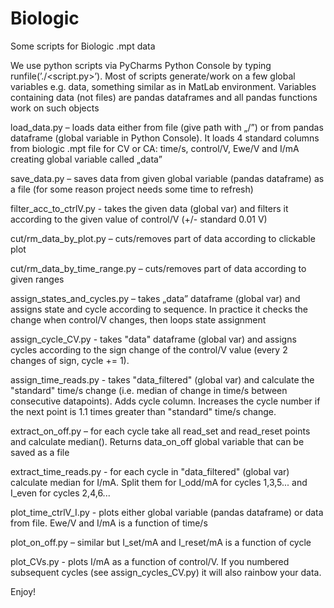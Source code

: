 # Biologic
Some scripts for Biologic .mpt data

We use python scripts via PyCharms Python Console by typing runfile(’./<script.py>’).
Most of scripts generate/work on a few global variables e.g. data, something similar as in MatLab environment. Variables containing data (not files) are pandas dataframes and all pandas functions work on such objects

load_data.py – loads data either from file (give path with „/”) or from pandas dataframe (global variable in Python Console). It loads 4 standard columns from biologic .mpt file for CV or CA: time/s, control/V, Ewe/V and I/mA creating global variable called „data” 

save_data.py – saves data from given global variable (pandas dataframe) as a file (for some reason project needs some time to refresh)

filter_acc_to_ctrlV.py - takes the given data (global var) and filters it according to the given value of control/V (+/- standard 0.01 V) 

cut/rm_data_by_plot.py – cuts/removes part of data according to clickable plot

cut/rm_data_by_time_range.py – cuts/removes part of data according to given ranges

assign_states_and_cycles.py – takes „data” dataframe (global var) and assigns state and cycle according to sequence. In practice it checks the change when control/V changes, then loops state assignment

assign_cycle_CV.py - takes "data" dataframe (global var) and assigns cycles according to the sign change of the control/V value (every 2 changes of sign, cycle += 1).

assign_time_reads.py - takes "data_filtered" (global var) and calculate the "standard" time/s change (i.e. median of change in time/s between consecutive datapoints). Adds cycle column. Increases the cycle number if the next point is 1.1 times greater than "standard" time/s change.

extract_on_off.py – for each cycle take all read_set and read_reset points and calculate median(). Returns data_on_off global variable that can be saved as a file

extract_time_reads.py - for each cycle in "data_filtered" (global var) calculate median for I/mA. Split them for I_odd/mA for cycles 1,3,5... and I_even for cycles 2,4,6...

plot_time_ctrlV_I.py - plots either global variable (pandas dataframe) or data from file. Ewe/V and I/mA is a function of time/s

plot_on_off.py – similar but I_set/mA and I_reset/mA is a function of cycle

plot_CVs.py - plots I/mA as a function of control/V. If you numbered subsequent cycles (see assign_cycles_CV.py) it will also rainbow your data.

Enjoy!
